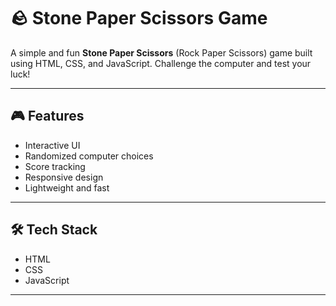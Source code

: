 # 🪨 Stone Paper Scissors Game

A simple and fun **Stone Paper Scissors** (Rock Paper Scissors) game built using HTML, CSS, and JavaScript. Challenge the computer and test your luck!

---

## 🎮 Features

- Interactive UI
- Randomized computer choices
- Score tracking
- Responsive design
- Lightweight and fast

---

## 🛠️ Tech Stack

- HTML
- CSS
- JavaScript

---

